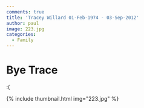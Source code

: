 ```yaml
---
comments: true
title: 'Tracey Willard 01-Feb-1974 - 03-Sep-2012'
author: paul
image: 223.jpg
categories:
  - Family
---
```

# Bye Trace

:(

{% include thumbnail.html img="223.jpg" %}